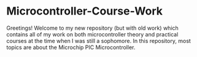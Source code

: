 # Microcontroller-Course-Work
Greetings! Welcome to my new repository (but with old work) which contains all of my work on both microcontroller theory and practical courses at the time when I was still a sophomore. In this repository,  most topics are about the Microchip PIC Microcontroller.
